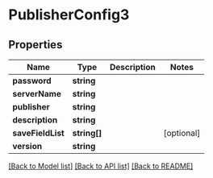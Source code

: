 # PublisherConfig3

## Properties
Name | Type | Description | Notes
------------ | ------------- | ------------- | -------------
**password** | **string** |  | 
**serverName** | **string** |  | 
**publisher** | **string** |  | 
**description** | **string** |  | 
**saveFieldList** | **string[]** |  | [optional] 
**version** | **string** |  | 

[[Back to Model list]](../README.md#documentation-for-models) [[Back to API list]](../README.md#documentation-for-api-endpoints) [[Back to README]](../README.md)



